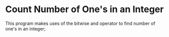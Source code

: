 Count Number of One's in an Integer
=======================================================
This program makes uses of the bitwise and operator to find number of one's in an integer;

